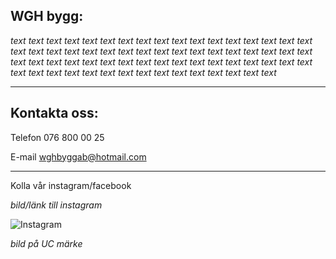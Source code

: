## WGH bygg:

 _text text text text text text text text text text text text text text text text text text text text text text text text text text text text text text text text text text text text text text text text text text text text text text text text text text text text text text text text text text text text text text text text text text_

* * *

## Kontakta oss:

Telefon 076 800 00 25

E-mail wghbyggab@hotmail.com

* * *

Kolla vår instagram/facebook

_*bild/länk till instagram*_

![Instagram](https://sussistrom.github.io/instagram.jpeg)

_*bild på UC märke*_
